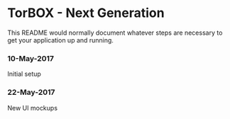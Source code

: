 # TorBOX - Next Generation #

This README would normally document whatever steps are necessary to get your application up and running.

### 10-May-2017
Initial setup

### 22-May-2017
New UI mockups
